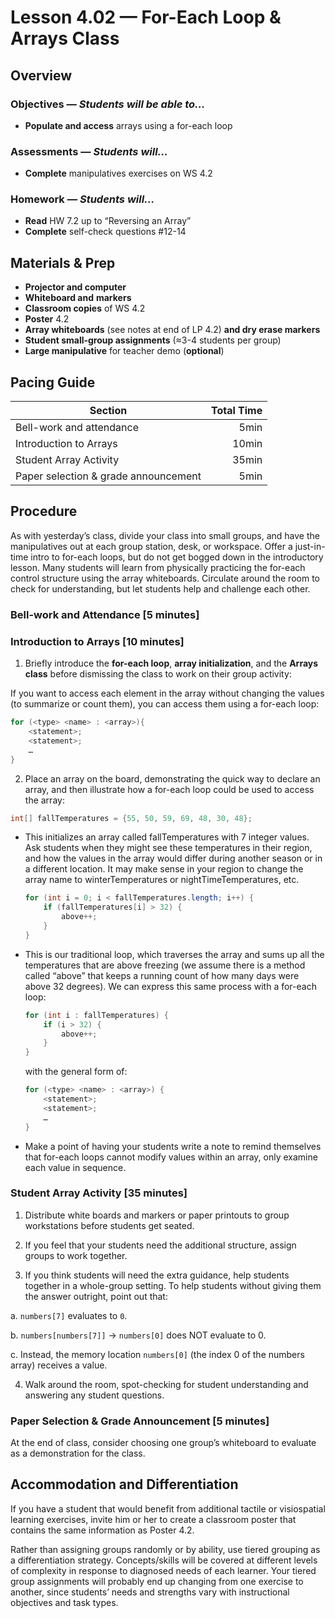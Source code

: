 Lesson 4.02 — For-Each Loop & Arrays Class
====================================================================================================

Overview
--------
### Objectives — _Students will be able to…_
- **Populate and access** arrays using a for-each loop

### Assessments — _Students will…_
- **Complete** manipulatives exercises on WS 4.2

### Homework — _Students will…_
- **Read** HW 7.2 up to “Reversing an Array”
- **Complete** self-check questions \#12-14


Materials & Prep
----------------
- **Projector and computer**
- **Whiteboard and** **markers**
- **Classroom copies** of WS 4.2
- **Poster** 4.2
- **Array whiteboards** (see notes at end of LP 4.2) **and dry erase markers**
- **Student small-group assignments** (≈3-4 students per group)
- **Large manipulative** for teacher demo (**optional**)


Pacing Guide
------------
| Section                              | Total Time |
|--------------------------------------|-----------:|
| Bell-work and attendance             |       5min |
| Introduction to Arrays               |      10min |
| Student Array Activity               |      35min |
| Paper selection & grade announcement |       5min |


Procedure
---------
As with yesterday’s class, divide your class into small groups, and have the manipulatives out at
each group station, desk, or workspace. Offer a just-in-time intro to for-each loops, but do not get
bogged down in the introductory lesson. Many students will learn from physically practicing the
for-each control structure using the array whiteboards. Circulate around the room to check for
understanding, but let students help and challenge each other.

### Bell-work and Attendance \[5 minutes\]

### Introduction to Arrays \[10 minutes\]

1. Briefly introduce the **for-each loop**, **array initialization**, and the **Arrays class**
  before dismissing the class to work on their group activity:

  If you want to access each element in the array without changing the values (to summarize or count
  them), you can access them using a for-each loop:

  ``` Java
  for (<type> <name> : <array>){
      <statement>;
      <statement>;
      …
  }
  ```

2. Place an array on the board, demonstrating the quick way to declare an array, and then illustrate
  how a for-each loop could be used to access the array:

  ``` Java
  int[] fallTemperatures = {55, 50, 59, 69, 48, 30, 48};
  ```

  - This initializes an array called fallTemperatures with 7 integer values. Ask students when they
    might see these temperatures in their region, and how the values in the array would differ
    during another season or in a different location. It may make sense in your region to change the
    array name to winterTemperatures or nightTimeTemperatures, etc.

    ``` Java
    for (int i = 0; i < fallTemperatures.length; i++) {
        if (fallTemperatures[i] > 32) {
            above++;
        }
    }
    ```

  - This is our traditional loop, which traverses the array and sums up all the temperatures that
    are above freezing (we assume there is a method called “above” that keeps a running count of how
    many days were above 32 degrees). We can express this same process with a for-each loop:

    ``` Java
    for (int i : fallTemperatures) {
        if (i > 32) {
            above++;
        }
    }
    ```

    with the general form of:

    ``` Java
    for (<type> <name> : <array>) {
        <statement>;
        <statement>;
        …
    }
    ```

  - Make a point of having your students write a note to remind themselves that for-each loops
    cannot modify values within an array, only examine each value in sequence.

### Student Array Activity \[35 minutes\]

1. Distribute white boards and markers or paper printouts to group workstations before students get
  seated.

2. If you feel that your students need the additional structure, assign groups to work together.

3. If you think students will need the extra guidance, help students together in a whole-group
  setting. To help students without giving them the answer outright, point out that:

  a. `numbers[7]` evaluates to `0`.

  b. `numbers[numbers[7]]` → `numbers[0]` does NOT evaluate to 0.

  c. Instead, the memory location `numbers[0]` (the index 0 of the numbers array) receives a value.

4. Walk around the room, spot-checking for student understanding and answering any student
  questions.

### Paper Selection & Grade Announcement \[5 minutes\]
At the end of class, consider choosing one group’s whiteboard to evaluate as a demonstration for the
class.


Accommodation and Differentiation
---------------------------------
If you have a student that would benefit from additional tactile or visiospatial learning exercises,
invite him or her to create a classroom poster that contains the same information as Poster 4.2.

Rather than assigning groups randomly or by ability, use tiered grouping as a differentiation
strategy. Concepts/skills will be covered at different levels of complexity in response to diagnosed
needs of each learner. Your tiered group assignments will probably end up changing from one exercise
to another, since students’ needs and strengths vary with instructional objectives and task types.
